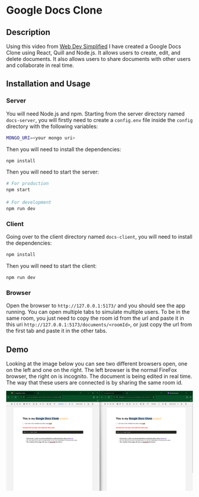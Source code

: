 # Google Docs Clone

## Description

Using this video from [Web Dev Simplified](https://www.youtube.com/watch?v=iRaelG7v0OU) I have created a Google Docs Clone using React, Quill and Node.js. It allows users to create, edit, and delete documents. It also allows users to share documents with other users and collaborate in real time.

## Installation and Usage

### Server

You will need Node.js and npm.
Starting from the server directory named ``docs-server``, you will firstly need to create a ``config.env`` file inside the ``config`` directory with the following variables:

```bash
MONGO_URI=<your mongo uri>
```

Then you will need to install the dependencies:

```bash
npm install
```

Then you will need to start the server:

```bash
# For production
npm start

# For development
npm run dev
```

### Client

Going over to the client directory named ``docs-client``, you will need to install the dependencies:

```bash
npm install
```

Then you will need to start the client:

```bash
npm run dev
```

### Browser

Open the browser to ``http://127.0.0.1:5173/`` and you should see the app running. You can open multiple tabs to simulate multiple users. To be in the same room, you just need to copy the room id from the url and paste it in this uri ``http://127.0.0.1:5173/documents/<roomId>``, or just copy the url from the first tab and paste it in the other tabs.

## Demo

Looking at the image below you can see two different browsers open, one on the left and one on the right. The left browser is the normal FireFox browser, the right on is incognito. The document is being edited in real time. The way that these users are connected is by sharing the same room id.

![Demo](./demo-page.png)
